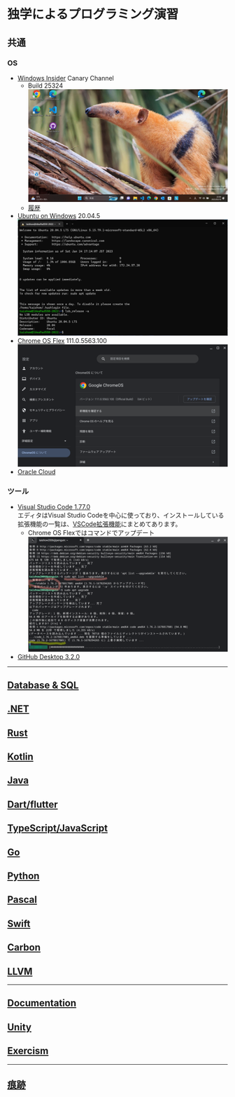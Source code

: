 # 独学によるプログラミング演習
##  共通
### OS
  - [Windows Insider](https://blogs.windows.com/windows-insider/) Canary Channel
    - Build 25324
      ![デスクトップ](./images/Windows/20230310_Windows11_Build25314.png)
    - [履歴](./windows/history.md)
  - [Ubuntu on Windows](https://github.com/Tatsukiyoshi/Weekend_Programming/wiki/Others) 20.04.5
    ![ターミナル](./images/20230114_ubuntu_20.04.5.png)
  - [Chrome OS Flex](https://chromereleases.googleblog.com/search/label/ChromeOS%20Flex) 111.0.5563.100
    ![Chrome OS Flexバージョン情報](./images/20230324_Chrome_OS_111.0.5563.100.png)
  - [Oracle Cloud](https://github.com/Tatsukiyoshi/Weekend_Programming/wiki/OracleCloud)
### ツール  
  - [Visual Studio Code 1.77.0](https://code.visualstudio.com/) <BR />
    エディタはVisual Studio Codeを中心に使っており、インストールしている拡張機能の一覧は、[VSCode拡張機能](_sub/vscodeExtensions.md)にまとめてあります。<BR />
    - Chrome OS Flexではコマンドでアップデート
    ![Upgrade on Chrome OS Flex](./images/20230316_code_1.76.2.png)
  - [GitHub Desktop 3.2.0](https://desktop.github.com/release-notes/)
---
##  [Database & SQL](https://github.com/Tatsukiyoshi/Weekend_Programming/wiki/Database)
##  [.NET](https://github.com/Tatsukiyoshi/Weekend_Programming/wiki/.NET)
##  [Rust](https://github.com/Tatsukiyoshi/Weekend_Programming/wiki/Rust)
##  [Kotlin](https://github.com/Tatsukiyoshi/Weekend_Programming/wiki/Kotlin)
##  [Java](https://github.com/Tatsukiyoshi/Weekend_Programming/wiki/Java)
##  [Dart/flutter](https://github.com/Tatsukiyoshi/Weekend_Programming/wiki/Flutter)
##  [TypeScript/JavaScript](https://github.com/Tatsukiyoshi/Weekend_Programming/wiki/TypeScript)
##  [Go](https://github.com/Tatsukiyoshi/Weekend_Programming/wiki/Go)
##  [Python](https://github.com/Tatsukiyoshi/Weekend_Programming/wiki/Python)
##  [Pascal](https://github.com/Tatsukiyoshi/Weekend_Programming/wiki/Others#pascal)
##  [Swift](https://github.com/Tatsukiyoshi/Weekend_Programming/wiki/Others#swift)
##  [Carbon](https://github.com/Tatsukiyoshi/Weekend_Programming/wiki/Carbon)
##  [LLVM](https://github.com/Tatsukiyoshi/Weekend_Programming/wiki/Others#llvm)
---
##  [Documentation](https://github.com/Tatsukiyoshi/Weekend_Programming/wiki/Documentation)
##  [Unity](https://github.com/Tatsukiyoshi/Weekend_Programming/wiki/Unity)
##  [Exercism](https://github.com/Tatsukiyoshi/Weekend_Programming/wiki/Exercism)
---
##  [痕跡](_sub/Profile.md)

